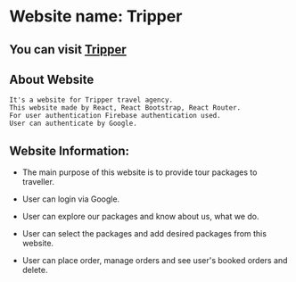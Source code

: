 # Website name: Tripper

## You can visit [Tripper](https://tripper-e18d1.web.app/)

## About Website

    It's a website for Tripper travel agency.
    This website made by React, React Bootstrap, React Router.
    For user authentication Firebase authentication used.
    User can authenticate by Google.

## Website Information:

- The main purpose of this website is to provide tour packages to traveller.

- User can login via Google.

- User can explore our packages and know about us, what we do.

- User can select the packages and add desired packages from this website.

- User can place order, manage orders and see user's booked orders and delete.
